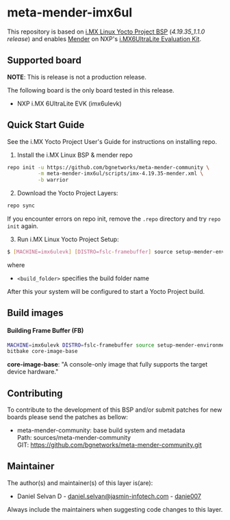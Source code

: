 <!-- File: README.md
     Author: Daniel Selvan, Jasmin Infotech
-->

# meta-mender-imx6ul

This repository is based on [i.MX Linux Yocto Project BSP](https://source.codeaurora.org/external/imx/imx-manifest/tree/?h=imx-linux-warrior) (_4.19.35_1.1.0 release_) and enables [Mender](https://mender.io/) on NXP's [i.MX6UltraLite Evaluation Kit](https://www.nxp.com/design/development-boards/i-mx-evaluation-and-development-boards/i-mx6ultralite-evaluation-kit:MCIMX6UL-EVK).

## Supported board

**NOTE**: This is release is not a production release.

The following board is the only board tested in this release.

- NXP i.MX 6UltraLite EVK (imx6ulevk)

## Quick Start Guide

See the i.MX Yocto Project User's Guide for instructions on installing repo.

1. Install the i.MX Linux BSP & mender repo

```bash
repo init -u https://github.com/bgnetworks/meta-mender-community \
          -m meta-mender-imx6ul/scripts/imx-4.19.35-mender.xml \
          -b warrior
```

2. Download the Yocto Project Layers:

```bash
repo sync
```

If you encounter errors on repo init, remove the `.repo` directory and try `repo init` again.

3. Run i.MX Linux Yocto Project Setup:

```bash
$ [MACHINE=imx6ulevk] [DISTRO=fslc-framebuffer] source setup-mender-environment <build_folder>
```

where

- `<build_folder>` specifies the build folder name

After this your system will be configured to start a Yocto Project build.

## Build images

#### Building Frame Buffer (FB)

```bash
MACHINE=imx6ulevk DISTRO=fslc-framebuffer source setup-mender-environment build-fb
bitbake core-image-base
```

**core-image-base**: "A console-only image that fully supports the target device hardware."

## Contributing

To contribute to the development of this BSP and/or submit patches for new boards please send the patches as bellow:

- meta-mender-community: base build system and metadata  
  Path: sources/meta-mender-community  
  GIT: https://github.com/bgnetworks/meta-mender-community.git

## Maintainer

The author(s) and maintainer(s) of this layer is(are):

- Daniel Selvan D - <daniel.selvan@jasmin-infotech.com> - [danie007](https://github.com/danie007)

Always include the maintainers when suggesting code changes to this layer.
